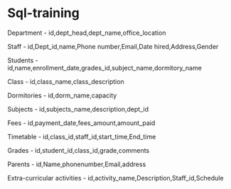 # Sql-training
Department - id,dept_head,dept_name,office_location

Staff - id,Dept_id,name,Phone number,Email,Date hired,Address,Gender

Students - id,name,enrollment_date,grades_id,subject_name,dormitory_name

Class - id,class_name,class_description

Dormitories - id,dorm_name,capacity

Subjects - id,subjects_name,description,dept_id

Fees - id,payment_date,fees_amount,amount_paid

Timetable - id,class_id,staff_id,start_time,End_time

Grades - id,student_id,class_id,grade,comments

Parents - id,Name,phonenumber,Email,address

Extra-curricular activities - id,activity_name,Description,Staff_id,Schedule
